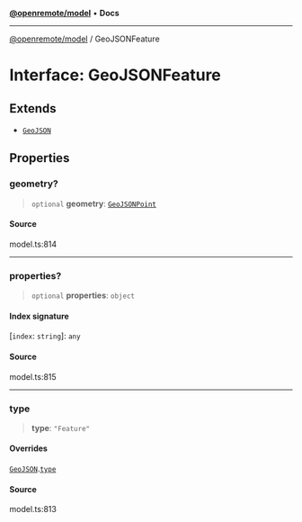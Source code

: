 [**@openremote/model**](../README.md) • **Docs**

***

[@openremote/model](../globals.md) / GeoJSONFeature

# Interface: GeoJSONFeature

## Extends

- [`GeoJSON`](GeoJSON.md)

## Properties

### geometry?

> `optional` **geometry**: [`GeoJSONPoint`](GeoJSONPoint.md)

#### Source

model.ts:814

***

### properties?

> `optional` **properties**: `object`

#### Index signature

 \[`index`: `string`\]: `any`

#### Source

model.ts:815

***

### type

> **type**: `"Feature"`

#### Overrides

[`GeoJSON`](GeoJSON.md).[`type`](GeoJSON.md#type)

#### Source

model.ts:813
